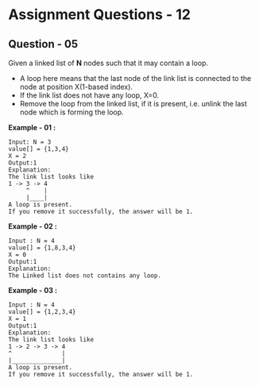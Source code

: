 # **Assignment Questions - 12**
## **Question - 05**

Given a linked list of **N** nodes such that it may contain a loop.
- A loop here means that the last node of the link list is connected to the node at position X(1-based index). 
- If the link list does not have any loop, X=0.
- Remove the loop from the linked list, if it is present, i.e. unlink the last node which is forming the loop.

**Example - 01 :**
```
Input: N = 3
value[] = {1,3,4}
X = 2
Output:1
Explanation:
The link list looks like
1 -> 3 -> 4
     ^    |   
     |____|
A loop is present. 
If you remove it successfully, the answer will be 1.
```

**Example - 02 :**
```
Input : N = 4
value[] = {1,8,3,4}
X = 0
Output:1
Explanation:
The Linked list does not contains any loop.
```

**Example - 03 :**
```
Input : N = 4
value[] = {1,2,3,4}
X = 1
Output:1
Explanation:
The link list looks like
1 -> 2 -> 3 -> 4
^              |
|______________|
A loop is present.
If you remove it successfully, the answer will be 1.
```